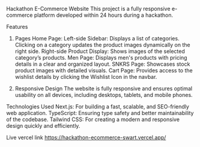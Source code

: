 
Hackathon E-Commerce Website
This project is a fully responsive e-commerce platform developed within 24 hours during a hackathon.

Features
1. Pages
Home Page:
Left-side Sidebar: Displays a list of categories. Clicking on a category updates the product images dynamically on the right side.
Right-side Product Display: Shows images of the selected category’s products.
Men Page:
Displays men's products with pricing details in a clear and organized layout.
SNKRS Page:
Showcases stock product images with detailed visuals.
Cart Page:
Provides access to the wishlist details by clicking the Wishlist Icon in the navbar.

2. Responsive Design
The website is fully responsive and ensures optimal usability on all devices, including desktops, tablets, and mobile phones.

Technologies Used
Next.js: For building a fast, scalable, and SEO-friendly web application.
TypeScript: Ensuring type safety and better maintainability of the codebase.
Tailwind CSS: For creating a modern and responsive design quickly and efficiently.

Live vercel link
https://hackathon-ecommerce-swart.vercel.app/